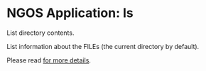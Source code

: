 NGOS Application: ls
====================

List directory contents.

List information about the FILEs (the current directory by default).

Please read [for more details](../../../docs/0.%20Intro/6.%20Source%20code/3.%20Applications/1.%20ls/README.md).
